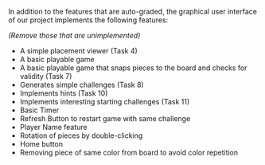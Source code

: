In addition to the features that are auto-graded, the graphical user interface
of our project implements the following features:

*(Remove those that are unimplemented)*

 - A simple placement viewer (Task 4)
 - A basic playable game
 - A basic playable game that snaps pieces to the board and checks for validity (Task 7)
 - Generates simple challenges (Task 8)
 - Implements hints (Task 10)
 - Implements interesting starting challenges (Task 11)
 - Basic Timer
 - Refresh Button to restart game with same challenge
 - Player Name feature
 - Rotation of pieces by double-clicking 
 -  Home button
 - Removing piece of same color from board to avoid color repetition
 


